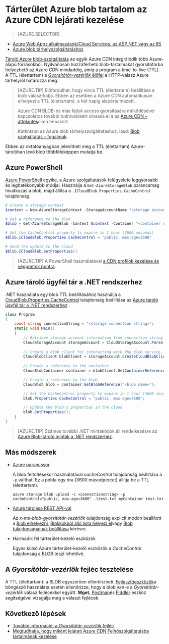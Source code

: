 <properties
 pageTitle="Azure tároló blob-tartalom az Azure CDN elévülési kezelése |} Microsoft Azure"
 description="Tudjon meg többet a time-to-live biztonságkezelési az Azure CDN-gyorsítótárazás BLOB-beállításokat."
 services="cdn"
 documentationCenter=""
 authors="camsoper"
 manager="erikre"
 editor=""/>
<tags
 ms.service="cdn"
 ms.workload="media"
 ms.tgt_pltfrm="na"
 ms.devlang="multiple"
 ms.topic="article"
 ms.date="09/15/2016"
 ms.author="casoper"/>


# <a name="manage-expiration-of-azure-storage-blob-content-in-azure-cdn"></a>Tárterület Azure blob tartalom az Azure CDN lejárati kezelése

> [AZURE.SELECTOR]
- [Azure Web Apps alkalmazások/Cloud Services, az ASP.NET vagy az IIS](cdn-manage-expiration-of-cloud-service-content.md)
- [Azure blob tárhelyszolgáltatáshoz](cdn-manage-expiration-of-blob-content.md)

[Tároló Azure](../storage/storage-introduction.md) [blob-szolgáltatás](../storage/storage-introduction.md#blob-storage) az egyik Azure CDN integrálódik több Azure-alapú forrásokból.  Nyilvánosan hozzáférhető blob-tartalmakat gyorsítótárba helyezhető az Azure CDN mindaddig, amíg a program a time-to-live (TTL).  A TTL (élettartam) a [ *Gyorsítótár-vezérlők* élőfej](http://www.w3.org/Protocols/rfc2616/rfc2616-sec14.html#sec14.9) a HTTP-válasz Azure tárhelyről határozza meg.

>[AZURE.TIP] Előfordulhat, hogy nincs TTL (élettartam) beállítása a blob választhatja.  Ebben az esetben a Azure CDN automatikusan elhelyezi a TTL (élettartam), a hét napig alapértelmezett.
>
>Azure CDN BLOB-és más fájlok access gyorsítására működésével kapcsolatos további tudnivalókért olvassa el a az [Azure CDN – áttekintés](./cdn-overview.md)című témakört.
>
>Kattintson az Azure blob tárhelyszolgáltatáshoz, lásd: [Blob szolgáltatás – fogalmak](https://msdn.microsoft.com/library/dd179376.aspx). 

Ebben az oktatóanyagban jelenítheti meg a TTL (élettartam) Azure-tárolóban lévő blob többféleképpen mutatja be.  

## <a name="azure-powershell"></a>Azure PowerShell

[Azure PowerShell](../powershell-install-configure.md) egyike, a Azure szolgáltatások felügyelete leggyorsabb és leghatékonyabb módjai.  Használja a `Get-AzureStorageBlob` parancsmag hivatkozás a blob, majd állítsa a `.ICloudBlob.Properties.CacheControl` tulajdonság. 

```powershell
# Create a storage context
$context = New-AzureStorageContext -StorageAccountName "<storage account name>" -StorageAccountKey "<storage account key>"

# Get a reference to the blob
$blob = Get-AzureStorageBlob -Context $context -Container "<container name>" -Blob "<blob name>"

# Set the CacheControl property to expire in 1 hour (3600 seconds)
$blob.ICloudBlob.Properties.CacheControl = "public, max-age=3600"

# Send the update to the cloud
$blob.ICloudBlob.SetProperties()
```

>[AZURE.TIP] A PowerShell használatával [a CDN profilok kezelése és végpontok pontra](./cdn-manage-powershell.md).

## <a name="azure-storage-client-library-for-net"></a>Azure tároló ügyfél tár a .NET rendszerhez

.NET használata egy blob TTL beállításához használja a [CloudBlob.Properties.CacheControl](https://msdn.microsoft.com/library/microsoft.windowsazure.storage.blob.blobproperties.cachecontrol.aspx) tulajdonság beállítása az [Azure tároló ügyfél tár a .NET rendszerhez](../storage/storage-dotnet-how-to-use-blobs.md) .

```csharp
class Program
{
    const string connectionString = "<storage connection string>";
    static void Main()
    {
        // Retrieve storage account information from connection string
        CloudStorageAccount storageAccount = CloudStorageAccount.Parse(connectionString);
        
        // Create a blob client for interacting with the blob service.
        CloudBlobClient blobClient = storageAccount.CreateCloudBlobClient();
        
        // Create a reference to the container
        CloudBlobContainer container = blobClient.GetContainerReference("<container name>");

        // Create a reference to the blob
        CloudBlob blob = container.GetBlobReference("<blob name>");

        // Set the CacheControl property to expire in 1 hour (3600 seconds)
        blob.Properties.CacheControl = "public, max-age=3600";

        // Update the blob's properties in the cloud
        blob.SetProperties();
    }
}
```

>[AZURE.TIP] Számos további .NET mintakódok áll rendelkezésre az [Azure Blob-tároló minták a .NET rendszerhez](https://azure.microsoft.com/documentation/samples/storage-blob-dotnet-getting-started/).

## <a name="other-methods"></a>Más módszerek

- [Azure parancssor](../xplat-cli-install.md)

    A blob feltöltésekor használatával *cacheControl* tulajdonság beállítása a `-p` válthat.  Ez a példa egy óra (3600 másodpercet) állítja be a TTL (élettartam).

    ```text
    azure storage blob upload -c <connectionstring> -p cacheControl="public, max-age=3600" .\test.txt myContainer test.txt
    ```

- [Azure tárolása REST API-val](https://msdn.microsoft.com/library/azure/dd179355.aspx)

    Az *x-ms-blob-gyorsítótár-vezérlők* tulajdonság explicit módon beállított a [Blob elhelyezni](https://msdn.microsoft.com/en-us/library/azure/dd179451.aspx), [Blokkokból álló lista helyezi el](https://msdn.microsoft.com/en-us/library/azure/dd179467.aspx)vagy [Blob tulajdonságainak beállítása](https://msdn.microsoft.com/library/azure/ee691966.aspx) kérésre.

- Harmadik fél tárterület-kezelő eszközök

    Egyes külső Azure tárterület-kezelő eszközök a *CacheControl* tulajdonság a BLOB teszi lehetővé. 

## <a name="testing-the-cache-control-header"></a>A *Gyorsítótár-vezérlők* fejléc tesztelése

A TTL (élettartam): a BLOB egyszerűen ellenőrizheti.  [Fejlesztőeszközök](https://developer.microsoft.com/microsoft-edge/platform/documentation/f12-devtools-guide/)a böngésző használata esetén ellenőrizze, hogy a blob van-e a *Gyorsítótár-vezérlők* válasz fejlécekkel együtt.  **Wget**, [Postman](https://www.getpostman.com/)és [Fiddler](http://www.telerik.com/fiddler) eszköz segítségével vizsgálja meg a választ fejlécek.

## <a name="next-steps"></a>Következő lépések

- [További információ: a *Gyorsítótár-vezérlők* fejléc](http://www.w3.org/Protocols/rfc2616/rfc2616-sec14.html#sec14.9)
- [Megtudhatja, hogy miként lejárati Azure CDN Felhőszolgáltatásba tartalmának kezelése](./cdn-manage-expiration-of-cloud-service-content.md)

